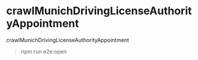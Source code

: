 # crawlMunichDrivingLicenseAuthorityAppointment
crawlMunichDrivingLicenseAuthorityAppointment

> npm run e2e:open

